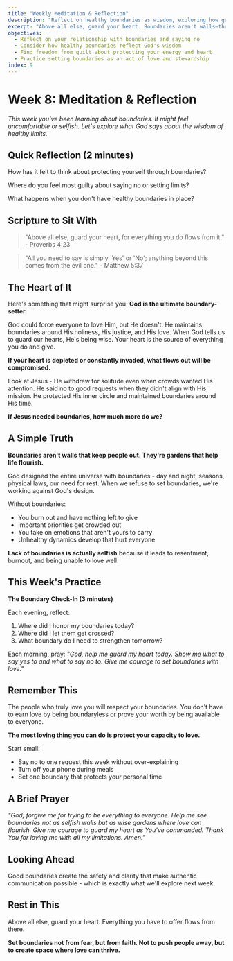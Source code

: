 ```yaml
---
title: "Weekly Meditation & Reflection"
description: "Reflect on healthy boundaries as wisdom, exploring how guarding your heart and mind honors both God and others"
excerpt: "Above all else, guard your heart. Boundaries aren't walls—they're gardens that help life flourish."
objectives:
  - Reflect on your relationship with boundaries and saying no
  - Consider how healthy boundaries reflect God's wisdom
  - Find freedom from guilt about protecting your energy and heart
  - Practice setting boundaries as an act of love and stewardship
index: 9
---
```


# Week 8: Meditation & Reflection

_This week you've been learning about boundaries. It might feel uncomfortable or selfish. Let's explore what God says about the wisdom of healthy limits._

## Quick Reflection (2 minutes)

How has it felt to think about protecting yourself through boundaries?

Where do you feel most guilty about saying no or setting limits?

What happens when you don't have healthy boundaries in place?

## Scripture to Sit With

> "Above all else, guard your heart, for everything you do flows from it." - Proverbs 4:23

> "All you need to say is simply 'Yes' or 'No'; anything beyond this comes from the evil one." - Matthew 5:37

## The Heart of It

Here's something that might surprise you: **God is the ultimate boundary-setter.**

God could force everyone to love Him, but He doesn't. He maintains boundaries around His holiness, His justice, and His love. When God tells us to guard our hearts, He's being wise. Your heart is the source of everything you do and give.

**If your heart is depleted or constantly invaded, what flows out will be compromised.**

Look at Jesus - He withdrew for solitude even when crowds wanted His attention. He said no to good requests when they didn't align with His mission. He protected His inner circle and maintained boundaries around His time.

**If Jesus needed boundaries, how much more do we?**

## A Simple Truth

**Boundaries aren't walls that keep people out. They're gardens that help life flourish.**

God designed the entire universe with boundaries - day and night, seasons, physical laws, our need for rest. When we refuse to set boundaries, we're working against God's design.

Without boundaries:

- You burn out and have nothing left to give
- Important priorities get crowded out
- You take on emotions that aren't yours to carry
- Unhealthy dynamics develop that hurt everyone

**Lack of boundaries is actually selfish** because it leads to resentment, burnout, and being unable to love well.

## This Week's Practice

**The Boundary Check-In (3 minutes)**

Each evening, reflect:

1. Where did I honor my boundaries today?
2. Where did I let them get crossed?
3. What boundary do I need to strengthen tomorrow?

Each morning, pray: _"God, help me guard my heart today. Show me what to say yes to and what to say no to. Give me courage to set boundaries with love."_

## Remember This

The people who truly love you will respect your boundaries. You don't have to earn love by being boundaryless or prove your worth by being available to everyone.

**The most loving thing you can do is protect your capacity to love.**

Start small:

- Say no to one request this week without over-explaining
- Turn off your phone during meals
- Set one boundary that protects your personal time

## A Brief Prayer

_"God, forgive me for trying to be everything to everyone. Help me see boundaries not as selfish walls but as wise gardens where love can flourish. Give me courage to guard my heart as You've commanded. Thank You for loving me with all my limitations. Amen."_

## Looking Ahead

Good boundaries create the safety and clarity that make authentic communication possible - which is exactly what we'll explore next week.

## Rest in This

Above all else, guard your heart. Everything you have to offer flows from there.

**Set boundaries not from fear, but from faith. Not to push people away, but to create space where love can thrive.**
